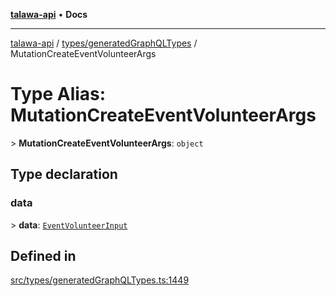 [**talawa-api**](../../../README.md) • **Docs**

***

[talawa-api](../../../modules.md) / [types/generatedGraphQLTypes](../README.md) / MutationCreateEventVolunteerArgs

# Type Alias: MutationCreateEventVolunteerArgs

\> **MutationCreateEventVolunteerArgs**: `object`

## Type declaration

### data

\> **data**: [`EventVolunteerInput`](EventVolunteerInput.md)

## Defined in

[src/types/generatedGraphQLTypes.ts:1449](https://github.com/PalisadoesFoundation/talawa-api/blob/67d017fd9312183a6b2bae1b160bc814f56ab5c2/src/types/generatedGraphQLTypes.ts#L1449)
